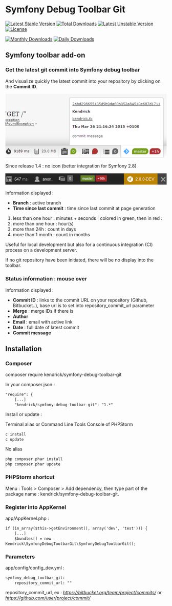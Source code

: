 Symfony Debug Toolbar Git
=========================

[![Latest Stable Version](https://poser.pugx.org/kendrick/symfony-debug-toolbar-git/v/stable.svg)](https://packagist.org/packages/kendrick/symfony-debug-toolbar-git) [![Total Downloads](https://poser.pugx.org/kendrick/symfony-debug-toolbar-git/downloads.svg)](https://packagist.org/packages/kendrick/symfony-debug-toolbar-git) [![Latest Unstable Version](https://poser.pugx.org/kendrick/symfony-debug-toolbar-git/v/unstable.svg)](https://packagist.org/packages/kendrick/symfony-debug-toolbar-git) [![License](https://poser.pugx.org/kendrick/symfony-debug-toolbar-git/license.svg)](https://packagist.org/packages/kendrick/symfony-debug-toolbar-git)

[![Monthly Downloads](https://poser.pugx.org/kendrick/symfony-debug-toolbar-git/d/monthly.png)](https://packagist.org/packages/kendrick/symfony-debug-toolbar-git) [![Daily Downloads](https://poser.pugx.org/kendrick/symfony-debug-toolbar-git/d/daily.png)](https://packagist.org/packages/kendrick/symfony-debug-toolbar-git)

## Symfony toolbar add-on

### Get the latest git commit into Symfony debug toolbar

And visualize quickly the latest commit into your repository by clicking on the **Commit ID**.

![SymfonyDebugToolbarGit](SymfonyDebugToolbarGit.png "SymfonyDebugToolbarGit")

Since release 1.4 : no icon (better integration for Symfony 2.8)

![SymfonyDebugToolbarGit2.8](symfony_toolbar_2-8.jpg "SymfonyDebugToolbarGit2.8")

Information displayed :

+ **Branch** : active branch
+ **Time since last commit** : time since last commit at page generation  

1. less than one hour : minutes + seconds | colored in green, then in red :
2. more than one hour : hour(s)
3. more than 24h : count in days
4. more than 1 month : count in months

Useful for local development but also for a continuous integration (CI) process on a development server.

If no git repository have been initiated, there will be no display into the toolbar.

### Status information : mouse over

Information displayed :

+ **Commit ID** : links to the commit URL on your repository (Github, Bitbucket..), base url is to set into repository_commit_url parameter
+ **Merge** : merge IDs if there is
+ **Author**
+ **Email** : email with active link
+ **Date** : full date of latest commit
+ **Commit message**

## Installation

### Composer

composer require kendrick/symfony-debug-toolbar-git

In your composer.json :

    "require": {
        [...]
        "kendrick/symfony-debug-toolbar-git": "1.*"

Install or update :
    
Terminal alias or Command Line Tools Console of PHPStorm

    c install
    c update

No alias

    php composer.phar install
    php composer.phar update

### PHPStorm shortcut

Menu : Tools > Composer > Add dependency, then type part of the package name : kendrick/symfony-debug-toolbar-git.

### Register into AppKernel

app/AppKernel.php :

    if (in_array($this->getEnvironment(), array('dev', 'test'))) {
        [...]
        $bundles[] = new Kendrick\SymfonyDebugToolbarGit\SymfonyDebugToolbarGit();
    
### Parameters

app/config/config_dev.yml :

    symfony_debug_toolbar_git:
        repository_commit_url: ""
        
repository_commit_url, ex : *https://bitbucket.org/team/project/commits/* or *https://github.com/user/project/commit/*